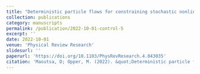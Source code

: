 ```yaml
---
title: "Deterministic particle flows for constraining stochastic nonlinear systems"
collection: publications
category: manuscripts
permalink: /publication/2022-10-01-control-5
excerpt: ''
date: 2022-10-01
venue: 'Physical Review Research'
slidesurl: ''
paperurl: 'https://doi.org/10.1103/PhysRevResearch.4.043035'
citation: 'Maoutsa, D; Opper, M. (2022). &quot;Deterministic particle flows for constraining stochastic nonlinear systems.&quot; <i>Physical Review Research</i>. 22.8 (2020): 802.'
---
```


